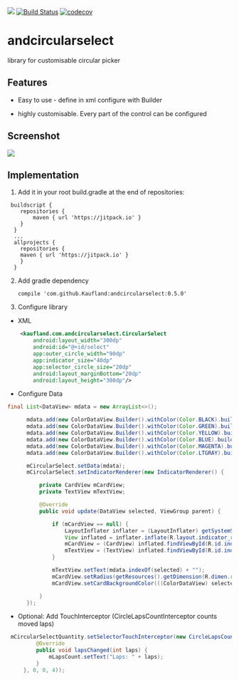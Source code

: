 [![](https://jitpack.io/v/Kaufland/andcircularselect.svg)](https://jitpack.io/#Kaufland/andcircularselect)
[![Build Status](https://travis-ci.org/Kaufland/andcircularselect.svg?branch=master)](https://travis-ci.org/Kaufland/andcircularselect)
[![codecov](https://codecov.io/gh/Kaufland/andcircularselect/branch/master/graph/badge.svg)](https://codecov.io/gh/Kaufland/andcircularselect)

# andcircularselect
library for customisable circular picker

## Features

* Easy to use - define in xml configure with Builder

* highly customisable. Every part of the control can be configured

## Screenshot

![](http://fs5.directupload.net/images/170810/j3laodfu.gif)


## Implementation


1. Add it in your root build.gradle at the end of repositories:

```
 buildscript {
    repositories {
        maven { url 'https://jitpack.io' }
    }
  }
  ...
  allprojects {
    repositories {
	maven { url 'https://jitpack.io' }
    }
  }
```

2. Add gradle dependency

    ```
    compile 'com.github.Kaufland:andcircularselect:0.5.0'
    ```

3. Configure library 

* XML

``` xml
    <kaufland.com.andcircularselect.CircularSelect
        android:layout_width="300dp"
        android:id="@+id/select"
        app:outer_circle_width="90dp"
        app:indicator_size="40dp"
        app:selector_circle_size="20dp"
        android:layout_marginBottom="20dp"
        android:layout_height="300dp"/>
```
  
 * Configure Data
  
  ``` java
final List<DataView> mdata = new ArrayList<>();

        mdata.add(new ColorDataView.Builder().withColor(Color.BLACK).build());
        mdata.add(new ColorDataView.Builder().withColor(Color.GREEN).build());
        mdata.add(new ColorDataView.Builder().withColor(Color.YELLOW).build());
        mdata.add(new ColorDataView.Builder().withColor(Color.BLUE).build());
        mdata.add(new ColorDataView.Builder().withColor(Color.MAGENTA).build());
        mdata.add(new ColorDataView.Builder().withColor(Color.LTGRAY).build());

        mCircularSelect.setData(mdata);
        mCircularSelect.setIndicatorRenderer(new IndicatorRenderer() {

            private CardView mCardView;
            private TextView mTextView;

            @Override
            public void update(DataView selected, ViewGroup parent) {

                if (mCardView == null) {
                    LayoutInflater inflater = (LayoutInflater) getSystemService(LAYOUT_INFLATER_SERVICE);
                    View inflated = inflater.inflate(R.layout.indicator_renderer, parent);
                    mCardView = (CardView) inflated.findViewById(R.id.indicator_card);
                    mTextView = (TextView) inflated.findViewById(R.id.indicator_text);
                }

                mTextView.setText(mdata.indexOf(selected) + "");
                mCardView.setRadius(getResources().getDimension(R.dimen.rounded));
                mCardView.setCardBackgroundColor(((ColorDataView) selected).getColor());

            }
        });
   ```
  * Optional: Add TouchInterceptor (CircleLapsCountInterceptor counts moved laps)
  
   ``` java
    mCircularSelectQuantity.setSelectorTouchInterceptor(new CircleLapsCountInterceptor(new 	       CircleLapsCountInterceptor.LapsChangedListener() {
            @Override
            public void lapsChanged(int laps) {
                mLapsCount.setText("Laps: " + laps);
            }
        }, 0, 0, 4));
   ```
